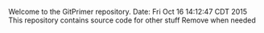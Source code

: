Welcome to the GitPrimer repository.
Date: Fri Oct 16 14:12:47 CDT 2015
This repository contains source code for other stuff
Remove when needed